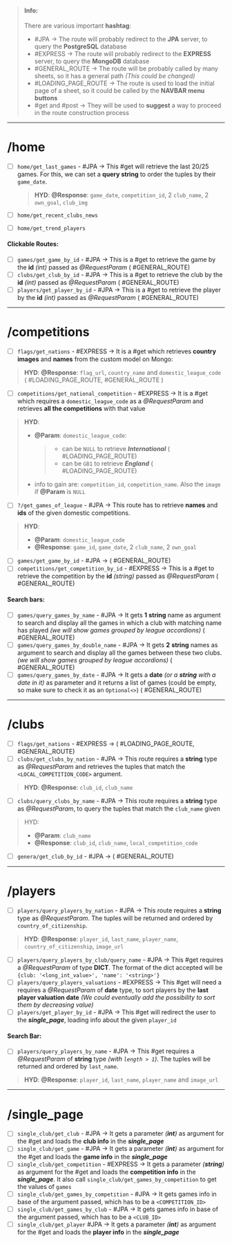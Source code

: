 > #### Info:
> There are various important **hashtag**:
> - #JPA $\rightarrow$ The route will probably redirect to the **JPA** server, to query the **PostgreSQL** database
> - #EXPRESS $\rightarrow$ The route will probably redirect to the **EXPRESS** server, to query the **MongoDB** database
> - #GENERAL_ROUTE  $\rightarrow$ The route will be probably called by many sheets, so it has a general path *(This could be changed)*
> - #LOADING_PAGE_ROUTE $\rightarrow$ The route is used to load the initial page of a sheet, so it could be called by the **NAVBAR menu buttons**
> - #get and #post $\rightarrow$ They will be used to **suggest** a way to proceed in the route construction process

---
# /home
- [ ] `home/get_last_games` - #JPA $\rightarrow$ This #get will retrieve the last 20/25 games. For this, we can set a **query string** to order the tuples by their `game_date`.
	> **HYD**: **@Response**: `game_date`, `competition_id`, 2 `club_name`, 2 `own_goal`, `club_img`

- [ ] `home/get_recent_clubs_news`
- [ ] `home/get_trend_players`
#### Clickable Routes:
- [ ] `games/get_game_by_id` - #JPA $\rightarrow$ This is a #get to retrieve the game by the **id** *(int)* passed as *@RequestParam* ( #GENERAL_ROUTE)
- [ ] `clubs/get_club_by_id` - #JPA  $\rightarrow$ This is a #get to retrieve the club by the **id** *(int)* passed as *@RequestParam* ( #GENERAL_ROUTE)
- [ ] `players/get_player_by_id` - #JPA  $\rightarrow$ This is a #get to retrieve the player by the **id** *(int)* passed as *@RequestParam* ( #GENERAL_ROUTE)

---
# /competitions
- [ ] `flags/get_nations` - #EXPRESS $\rightarrow$ It is a #get which retrieves **country images** and **names** from the custom model on Mongo: 
> **HYD**: **@Response**: `flag_url`, `country_name` and `domestic_league_code` ( #LOADING_PAGE_ROUTE, #GENERAL_ROUTE )
- [ ] `competitions/get_national_competition` - #EXPRESS $\rightarrow$ It is a #get which requires a `domestic_league_code` as a *@RequestParam* and retrieves **all the competitions** with that value
> **HYD**:
> - **@Param**: `domestic_league_code`: 
> 	> - can be `NULL` to retrieve ***International*** ( #LOADING_PAGE_ROUTE)
> 	> - can be `GB1` to retrieve ***England*** ( #LOADING_PAGE_ROUTE)
>  -  info to gain are: `competition_id`, `competition_name`. Also the `image` if **@Param** is `NULL`
- [ ] `?/get_games_of_league` - #JPA $\rightarrow$ This route has to retrieve **names** and **ids** of the given domestic competitions. 
> **HYD**: 
> - **@Param**: `domestic_league_code`
> - **@Response**:   `game_id`, `game_date`, 2 `club_name`, 2 `own_goal`
- [ ] `games/get_game_by_id` - #JPA $\rightarrow$ ( #GENERAL_ROUTE)
- [ ] `competitions/get_competition_by_id` - #EXPRESS $\rightarrow$ This is a #get to retrieve the competition by the **id** *(string)* passed as *@RequestParam* ( #GENERAL_ROUTE)
#### Search bars:
- [ ] `games/query_games_by_name` - #JPA $\rightarrow$ It gets **1** **string** name as argument to search and display all the games in which a club with matching name has played *(we will show games grouped by league accordions)*  ( #GENERAL_ROUTE)
- [ ] `games/query_games_by_double_name` - #JPA $\rightarrow$ It gets **2** **string** names as argument to search and display all the games between these two clubs. *(we will show games grouped by league accordions)*  ( #GENERAL_ROUTE)
- [ ] `games/query_games_by_date` - #JPA $\rightarrow$ It gets a **date** *(or a **string** with a date in it)* as parameter and it returns a list of games (could be empty, so make sure to check it as an `Optional<>`) ( #GENERAL_ROUTE)

---
# /clubs
- [ ] `flags/get_nations` - #EXPRESS $\rightarrow$ ( #LOADING_PAGE_ROUTE, #GENERAL_ROUTE)
- [ ] `clubs/get_clubs_by_nation` - #JPA $\rightarrow$ This route requires a **string** type as *@RequestParam* and retrieves the tuples that match the `<LOCAL_COMPETITION_CODE>` argument.
> **HYD**: **@Response**: `club_id`, `club_name` 
- [ ] `clubs/query_clubs_by_name` - #JPA  $\rightarrow$ This route requires a **string** type as *@RequestParam*, to query the tuples that match the `club_name` given
> HYD: 
> - **@Param**: `club_name`
> - **@Response**: `club_id`, `club_name`, `local_competition_code`
- [ ] `genera/get_club_by_id` - #JPA $\rightarrow$ ( #GENERAL_ROUTE)

---
# /players
- [ ] `players/query_players_by_nation` - #JPA $\rightarrow$ This route requires a **string** type as *@RequestParam*. The tuples will be returned and ordered by `country_of_citizenship`.
> **HYD**: **@Response**: `player_id`, `last_name`, `player_name`, `country_of_citizenship`, `image_url`
- [ ] `players/query_players_by_club/query_name` - #JPA $\rightarrow$ This #get requires a *@RequestParam* of type **DICT**. The format of the dict accepted will be `{club: '<long_int_value>', 'name': '<string>'}`
 - [ ] `players/query_players_valuations` - #EXPRESS $\rightarrow$ This #get will need a requires a *@RequestParam* of **date** type, to sort players by the **last player valuation date** *(We could eventually add the possibility to sort them by decreasing value)*
 - [ ] `players/get_player_by_id` - #JPA $\rightarrow$ This #get will redirect the user to the ***single_page***, loading info about the given `player_id`
#### Search Bar:
- [ ] `players/query_players_by_name` - #JPA $\rightarrow$ This #get requires a *@RequestParam* of **string** type *(with `length > 1`)*. The tuples will be returned and ordered by `last_name`. 
> **HYD**: **@Response**: `player_id`, `last_name`, `player_name` and `image_url`

---
# /single_page
- [ ] `single_club/get_club` - #JPA $\rightarrow$ It gets a parameter *(**int**)* as argument for the #get and loads the **club info** in the ***single_page***
- [ ] `single_club/get_game` - #JPA $\rightarrow$ It gets a parameter *(**int**)* as argument for the #get and loads the **game info** in the ***single_page***
- [ ] `single_club/get_competition` - #EXPRESS $\rightarrow$ It gets a parameter *(**string**)* as argument for the #get and loads the **competition info** in the ***single_page***. It also call `single_club/get_games_by_competition` to get the values of `games`
- [ ] `single_club/get_games_by_competition` - #JPA $\rightarrow$ It gets games info in base of the argument passed, which has to be a `<COMPETITION_ID>`
- [ ] `single_club/get_games_by_club` - #JPA $\rightarrow$ It gets games info in base of the argument passed, which has to be a `<CLUB_ID>`
- [ ] `single_club/get_player` #JPA $\rightarrow$ It gets a parameter *(**int**)* as argument for the #get and loads the **player info** in the ***single_page***
